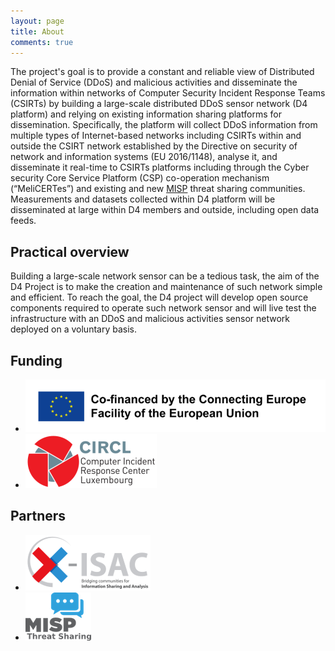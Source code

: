 ```yaml
---
layout: page
title: About
comments: true
---
```


The project's goal is to provide a constant and reliable view of Distributed Denial of Service (DDoS) and malicious activities and disseminate the information within networks of Computer Security Incident Response Teams (CSIRTs) by building a large-scale distributed DDoS sensor network (D4 platform) and relying on existing information sharing platforms for dissemination. Specifically, the platform will collect DDoS information from multiple types of Internet-based networks including CSIRTs within and outside the CSIRT network established by the Directive on security of network and information systems (EU 2016/1148), analyse it, and disseminate it real-time to CSIRTs platforms including through the Cyber security Core Service Platform (CSP) co-operation mechanism (“MeliCERTes”) and existing and new [MISP](https://www.misp-project.org/) threat sharing communities. Measurements and datasets collected within D4 platform will be disseminated at large within D4 members and outside, including open data feeds.

## Practical overview

Building a large-scale network sensor can be a tedious task, the aim of the D4 Project is to make the creation and maintenance of such network simple and efficient. To reach the goal, the D4 project will develop open source components required to operate such network sensor and will live test the infrastructure with an DDoS and malicious activities sensor network deployed on a voluntary basis.

## Funding

- ![](/assets/images/cef.png)
- ![](/assets/images/circl.png)

## Partners

- ![](/assets/images/x-isac.png)
- ![](/assets/images/misp.png)

